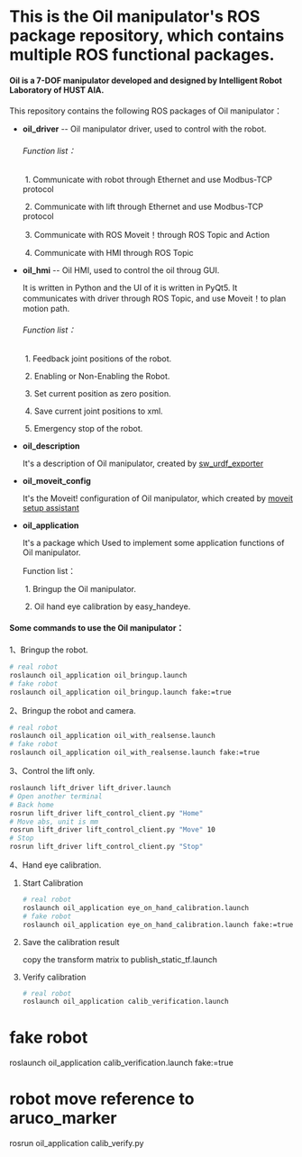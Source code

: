 # This is the Oil manipulator's ROS package repository, which contains multiple ROS functional packages. 

#### Oil is a 7-DOF manipulator developed and designed by Intelligent Robot Laboratory of HUST AIA.

This repository contains the following ROS packages of Oil manipulator：

- **oil_driver** -- Oil manipulator driver, used to control with the robot.

  ###### Function list：

  ​	1. Communicate with robot through Ethernet and use Modbus-TCP protocol

  ​	2. Communicate with lift through Ethernet and use Modbus-TCP protocol

  ​	3. Communicate with ROS Moveit！through ROS Topic and Action

  ​	4. Communicate with HMI through ROS Topic

- **oil_hmi** -- Oil HMI, used to control the oil throug GUI.

  It is written in Python and the UI of it is written in PyQt5. It communicates with driver through ROS Topic, and use Moveit！to plan motion path.

  ###### Function list：

  ​	1. Feedback joint positions of the robot.

  ​	2. Enabling or Non-Enabling the Robot.

  ​	3. Set current position as zero position.

  ​	4. Save current joint positions to xml.

  ​	5. Emergency stop of the robot.

- **oil_description**

  It's a description of Oil manipulator, created by [sw_urdf_exporter](http://wiki.ros.org/sw_urdf_exporter)

- **oil_moveit_config**

  It's the Moveit! configuration of Oil manipulator, which created by [moveit setup assistant](http://docs.ros.org/kinetic/api/moveit_tutorials/html/doc/setup_assistant/setup_assistant_tutorial.html)

- **oil_application**

  It's a package which Used to implement some application functions of Oil manipulator.

  Function list：

  ​	1. Bringup the Oil manipulator.

  ​	2. Oil hand eye calibration by easy_handeye.



#### Some commands to use the Oil manipulator：

1、Bringup the robot.

```bash
# real robot
roslaunch oil_application oil_bringup.launch
# fake robot
roslaunch oil_application oil_bringup.launch fake:=true
```

2、Bringup the robot and camera.

```bash
# real robot
roslaunch oil_application oil_with_realsense.launch
# fake robot
roslaunch oil_application oil_with_realsense.launch fake:=true
```

3、Control the lift only.

```bash
roslaunch lift_driver lift_driver.launch
# Open another terminal
# Back home
rosrun lift_driver lift_control_client.py "Home"
# Move abs, unit is mm
rosrun lift_driver lift_control_client.py "Move" 10
# Stop
rosrun lift_driver lift_control_client.py "Stop"
```

4、Hand eye calibration.

1. Start Calibration

    ```bash
    # real robot
    roslaunch oil_application eye_on_hand_calibration.launch
    # fake robot
    roslaunch oil_application eye_on_hand_calibration.launch fake:=true
    ```

2. Save the calibration result

   copy the transform matrix to publish_static_tf.launch

3. Verify calibration

   ```bash
   # real robot
   roslaunch oil_application calib_verification.launch
# fake robot
   roslaunch oil_application calib_verification.launch fake:=true
   
   # robot move reference to aruco_marker
   rosrun oil_application calib_verify.py
   ```
   
   